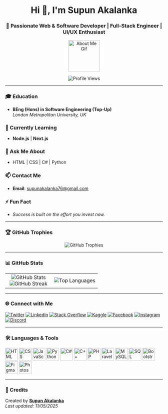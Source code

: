 <h1 align="center">Hi 👋, I'm Supun Akalanka</h1>
<h3 align="center">🚀 Passionate Web & Software Developer | Full-Stack Engineer | UI/UX Enthusiast</h3>

<p align="center">
  <img src="https://github.com/7oSkaaa/7oSkaaa/blob/main/Images/about_me.gif?raw=true" width="100" height="100" alt="About Me Gif" />
</p>

<p align="center">
  <img src="https://komarev.com/ghpvc/?username=supunakalanka76&label=Profile%20views&color=0e75b6&style=flat" alt="Profile Views" />
</p>

---

### 🎓 Education
- **BEng (Hons) in Software Engineering (Top-Up)**  
  *London Metropolitan University, UK*

### 🌱 Currently Learning
- **Node.js** | **Next.js**

### 💬 Ask Me About
- HTML | CSS | C# | Python

### 📫 Contact Me
- **Email**: supunakalanka76@gmail.com

### ⚡ Fun Fact
- *Success is built on the effort you invest now.*

---

### 🏆 GitHub Trophies
<p align="center">
  <img src="https://github-profile-trophy.vercel.app/?username=supunakalanka76&theme=algolia" alt="GitHub Trophies" />
</p>

---

### 📊 GitHub Stats

<table align="center">
  <tr>
    <td align="center" width="50%">
      <img src="https://github-readme-stats.vercel.app/api?username=supunakalanka76&show_icons=true&theme=dark&count_private=true" alt="GitHub Stats" />
      <br />
      <img src="https://github-readme-streak-stats.herokuapp.com/?user=supunakalanka76&theme=dark&hide_border=false" alt="GitHub Streak" />
    </td>
    <td align="center" width="50%">
      <img src="https://github-readme-stats.anuraghazra1.vercel.app/api/top-langs/?username=supunakalanka76&layout=compact&theme=dark" alt="Top Languages" />
    </td>
  </tr>
</table>

---

### 🌐 Connect with Me

<p align="left">
  <a href="https://twitter.com/supunakalanka76" target="_blank"><img src="https://img.shields.io/badge/Twitter-%231DA1F2.svg?style=flat&logo=twitter&logoColor=white" alt="Twitter" /></a>
  <a href="https://linkedin.com/in/supun-akalanka-420203294" target="_blank"><img src="https://img.shields.io/badge/LinkedIn-%230077B5.svg?style=flat&logo=linkedin&logoColor=white" alt="LinkedIn" /></a>
  <a href="https://stackoverflow.com/users/26012393" target="_blank"><img src="https://img.shields.io/badge/StackOverflow-FE7A16.svg?style=flat&logo=stack-overflow&logoColor=white" alt="Stack Overflow" /></a>
  <a href="https://kaggle.com/supunakalanka76" target="_blank"><img src="https://img.shields.io/badge/Kaggle-20BEFF.svg?style=flat&logo=kaggle&logoColor=white" alt="Kaggle" /></a>
  <a href="https://fb.com/supunakalanka76" target="_blank"><img src="https://img.shields.io/badge/Facebook-%231877F2.svg?style=flat&logo=facebook&logoColor=white" alt="Facebook" /></a>
  <a href="https://instagram.com/supun_akalanka7" target="_blank"><img src="https://img.shields.io/badge/Instagram-%23E4405F.svg?style=flat&logo=instagram&logoColor=white" alt="Instagram" /></a>
  <a href="https://discord.gg/https://discord.com/channels/@me" target="_blank"><img src="https://img.shields.io/badge/Discord-%237289DA.svg?style=flat&logo=discord&logoColor=white" alt="Discord" /></a>
</p>

---

### 🛠️ Languages & Tools

<p align="left">
  <img src="https://github.com/Scar1109/skill-icons/blob/main/icons/HTML.svg" alt="HTML" width="40" />
  <img src="https://github.com/Scar1109/skill-icons/blob/main/icons/CSS.svg" alt="CSS" width="40" />
  <img src="https://github.com/Scar1109/skill-icons/blob/main/icons/JavaScript.svg" alt="JavaScript" width="40" />
  <img src="https://github.com/Scar1109/skill-icons/blob/main/icons/Python-Dark.svg" alt="Python" width="40" />
  <img src="https://github.com/Scar1109/skill-icons/blob/main/icons/CS.svg" alt="C#" width="40" />
  <img src="https://github.com/Scar1109/skill-icons/blob/main/icons/CPP.svg" alt="C++" width="40" />
  <img src="https://github.com/Scar1109/skill-icons/blob/main/icons/PHP-Dark.svg" alt="PHP" width="40" />
  <img src="https://github.com/Scar1109/skill-icons/blob/main/icons/Laravel-Dark.svg" alt="Laravel" width="40" />
  <img src="https://github.com/Scar1109/skill-icons/blob/main/icons/MySQL-Dark.svg" alt="MySQL" width="40" />
  <img src="https://www.svgrepo.com/show/303229/microsoft-sql-server-logo.svg" alt="SQL Server" width="40" />
  <img src="https://github.com/Scar1109/skill-icons/blob/main/icons/Bootstrap.svg" alt="Bootstrap" width="40" />
  <img src="https://github.com/Scar1109/skill-icons/blob/main/icons/Figma-Dark.svg" alt="Figma" width="40" />
  <img src="https://github.com/Scar1109/skill-icons/blob/main/icons/Photoshop.svg" alt="Photoshop" width="40" />
</p>

---

### 📝 Credits
Created by **[Supun Akalanka](https://github.com/supunakalanka76)**  
_Last updated: 11/05/2025_
